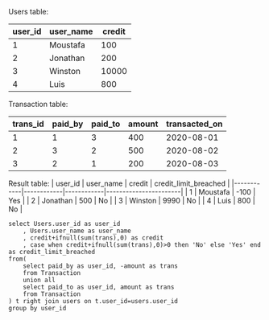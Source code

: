 Users table:


| user_id    | user_name    | credit      |
|  ------    | ------------  |------------|
| 1          | Moustafa     | 100         |
| 2          | Jonathan     | 200         |
| 3          | Winston      | 10000       |
| 4          | Luis         | 800         |

Transaction table:

| trans_id   | paid_by    | paid_to    | amount   | transacted_on |
|------------|------------|------------|----------|---------------|
| 1          | 1          | 3          | 400      | 2020-08-01    |
| 2          | 3          | 2          | 500      | 2020-08-02    |
| 3          | 2          | 1          | 200      | 2020-08-03    |

Result table:
| user_id    | user_name  | credit     | credit_limit_breached |
|------------|------------|------------|-----------------------|
| 1          | Moustafa   | -100       | Yes                   |
| 2          | Jonathan   | 500        | No                    |
| 3          | Winston    | 9990       | No                    |
| 4          | Luis       | 800        | No                    |


```
select Users.user_id as user_id 
    , Users.user_name as user_name 
    , credit+ifnull(sum(trans),0) as credit
    , case when credit+ifnull(sum(trans),0)>0 then 'No' else 'Yes' end as credit_limit_breached
from(
    select paid_by as user_id, -amount as trans
    from Transaction
    union all
    select paid_to as user_id, amount as trans
    from Transaction
) t right join users on t.user_id=users.user_id
group by user_id
```

